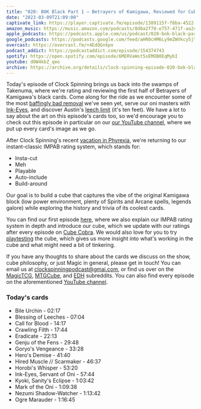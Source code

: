 ```yaml
---
title: "020: BOK Black Part 1 — Betrayers of Kamigawa, Reviewed for Cube"
date: "2023-03-09T21:09:00"
captivate_link: https://player.captivate.fm/episode/1389115f-f8ba-4522-853f-1c2faf01c288
amazon_music: https://music.amazon.com/podcasts/8d6a2f78-e757-471f-aa2c-47afe84c72db/episodes/d9977066-51e8-49c3-b861-02cb0dd3236f/
apple_podcasts: https://podcasts.apple.com/us/podcast/020-bok-black-part-1-betrayers-of-kamigawa/id1611106302?i=1000603535390
google_podcasts: https://podcasts.google.com/feed/aHR0cHM6Ly9mZWVkcy5jYXB0aXZhdGUuZm0vY2xvY2stc3Bpbm5pbmcv/episode/MTM4OTExNWYtZjhiYS00NTIyLTg1M2YtMWMyZmFmMDFjMjg4
overcast: https://overcast.fm/+4EdQGnkpo
podcast_addict: https://podcastaddict.com/episode/154374743
spotify: https://open.spotify.com/episode/6MERVaWst5sEMOB0EqMybI
youtube: dOW4kbZ_qeo
archive: https://archive.org/details/clock-spinning-episode-020-bok-black-part-1
---
```



Today's episode of Clock Spinning brings us back into the swamps of Takenuma, where we're rating and reviewing the first half of Betrayers of Kamigawa's black cards. Come along for the ride as we encounter some of the most [baffingly bad removal](https://scryfall.com/card/bok/63/call-for-blood) we've seen yet, serve our oni masters with [Ink-Eyes](https://scryfall.com/card/bok/71/ink-eyes-servant-of-oni), and discover Austin's [leech limit](https://scryfall.com/card/bok/62/blessing-of-leeches) (it's ten feet). We have a lot to say about the art on this episode's cards too, so we'd encourage you to check out this episode in particular on our [our YouTube channel](https://www.youtube.com/@clockspinning), where we put up every card's image as we go.

After Clock Spinning's recent [vacation in Phyrexia](https://clockspinning.com/episode-19-magics-oldest-phyrexians/), we're returning to our instant-classic IMPAB rating system, which stands for:

 - Insta-cut
 - Meh
 - Playable
 - Auto-include
 - Build-around

Our goal is to build a cube that captures the vibe of the original Kamigawa block (low power environment, plenty of Spirits and Arcane spells, legends galore) while exploring the history and trivia of its coolest cards.

You can find our first episode [here](https://clockspinning.com/episode-1-white-champions-of-kamigawa/), where we also explain our IMPAB rating system in depth and introduce our cube, which we update with our ratings after every episode on [Cube Cobra](https://cubecobra.com/cube/overview/clock-spinning-chk). We would also love for you to try [playtesting](https://cubecobra.com/cube/playtest/clock-spinning-chk) the cube, which gives us more insight into what's working in the cube and what might need a bit of tinkering.

If you have any thoughts to share about the cards we discuss on the show, cube philosophy, or just Magic in general, please get in touch! You can email us at clockspinningpodcast@gmai.com, or find us over on the [MagicTCG](https://www.reddit.com/r/magicTCG/), [MTGCube](https://www.reddit.com/r/mtgcube/), and [EDH](https://www.reddit.com/r/EDH/) subreddits. You can also find every episode on the aforementioned [YouTube channel](https://www.youtube.com/@clockspinning).


### Today's cards

* Bile Urchin - 02:17
* Blessing of Leeches - 07:04
* Call for Blood - 14:17
* Crawling Filth - 17:44
* Eradicate - 22:13
* Genju of the Fens - 29:48
* Goryo's Vengeance - 33:28
* Hero's Demise - 41:40
* Hired Muscle // Scarmaker - 46:37
* Horobi's Whisper - 53:20
* Ink-Eyes, Servant of Oni - 57:44
* Kyoki, Sanity's Eclipse - 1:03:42
* Mark of the Oni - 1:09:38
* Nezumi Shadow-Watcher - 1:13:42
* Ogre Marauder - 1:16:45

